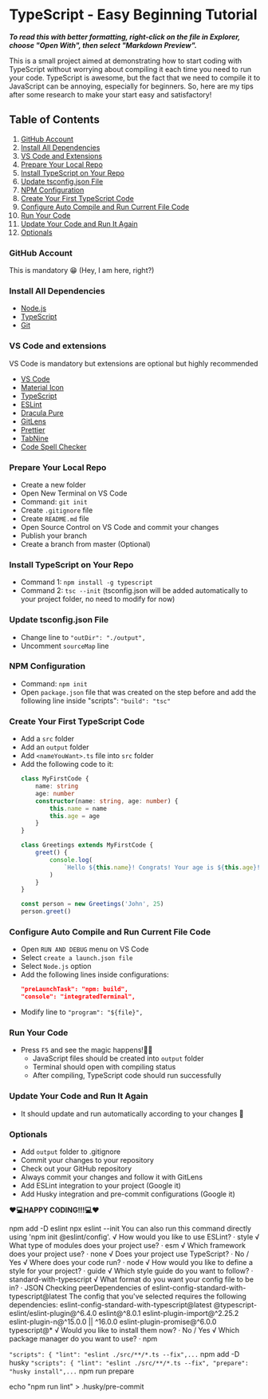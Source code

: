 # TypeScript - Easy Beginning Tutorial

**_To read this with better formatting, right-click on the file in Explorer, choose "Open With", then select "Markdown Preview"._**

This is a small project aimed at demonstrating how to start coding with TypeScript without worrying about compiling it each time you need to run your code. TypeScript is awesome, but the fact that we need to compile it to JavaScript can be annoying, especially for beginners. So, here are my tips after some research to make your start easy and satisfactory!

## Table of Contents

1. [GitHub Account](#github-account)
2. [Install All Dependencies](#install-all-dependencies)
3. [VS Code and Extensions](#vs-code-and-extensions)
4. [Prepare Your Local Repo](#prepare-your-local-repo)
5. [Install TypeScript on Your Repo](#install-typescript-on-your-repo)
6. [Update tsconfig.json File](#update-tsconfigjson-file)
7. [NPM Configuration](#npm-configuration)
8. [Create Your First TypeScript Code](#create-your-first-typescript-code)
9. [Configure Auto Compile and Run Current File Code](#configure-auto-compile-and-run-current-file-code)
10. [Run Your Code](#run-your-code)
11. [Update Your Code and Run It Again](#update-your-code-and-run-it-again)
12. [Optionals](#optionals)

### GitHub Account

This is mandatory 😁 (Hey, I am here, right?)

### Install All Dependencies

-   [Node.js](https://nodejs.org/en/download/current)
-   [TypeScript](https://www.typescriptlang.org/download)
-   [Git](https://git-scm.com/downloads)

### VS Code and extensions

VS Code is mandatory but extensions are optional but highly recommended

-   [VS Code](https://code.visualstudio.com/)
-   [Material Icon](https://marketplace.visualstudio.com/items?itemName=PKief.material-icon-theme)
-   [TypeScript](https://marketplace.visualstudio.com/items?itemName=ms-vscode.vscode-typescript-next)
-   [ESLint](https://marketplace.visualstudio.com/items?itemName=dbaeumer.vscode-eslint)
-   [Dracula Pure](https://marketplace.visualstudio.com/items?itemName=blackblackcat.dracula-pure)
-   [GitLens](https://marketplace.visualstudio.com/items?itemName=eamodio.gitlens)
-   [Prettier](https://marketplace.visualstudio.com/items?itemName=esbenp.prettier-vscode)
-   [TabNine](https://marketplace.visualstudio.com/items?itemName=TabNine.tabnine-vscode)
-   [Code Spell Checker](https://marketplace.visualstudio.com/items?itemName=streetsidesoftware.code-spell-checker)

### Prepare Your Local Repo

-   Create a new folder
-   Open New Terminal on VS Code
-   Command: `git init`
-   Create `.gitignore` file
-   Create `README.md` file
-   Open Source Control on VS Code and commit your changes
-   Publish your branch
-   Create a branch from master (Optional)

### Install TypeScript on Your Repo

-   Command 1: `npm install -g typescript`
-   Command 2: `tsc --init` (tsconfig.json will be added automatically to your project folder, no need to modify for now)

### Update tsconfig.json File

-   Change line to `"outDir": "./output",`
-   Uncomment `sourceMap` line

### NPM Configuration

-   Command: `npm init`
-   Open `package.json` file that was created on the step before and add the following line inside "scripts": `"build": "tsc"`

### Create Your First TypeScript Code

-   Add a `src` folder
-   Add an `output` folder
-   Add `<nameYouWant>.ts` file into `src` folder
-   Add the following code to it:
    ```typescript
    class MyFirstCode {
        name: string
        age: number
        constructor(name: string, age: number) {
            this.name = name
            this.age = age
        }
    }

    class Greetings extends MyFirstCode {
        greet() {
            console.log(
                `Hello ${this.name}! Congrats! Your age is ${this.age}!`
            )
        }
    }

    const person = new Greetings('John', 25)
    person.greet()
    ```

### Configure Auto Compile and Run Current File Code

-   Open `RUN AND DEBUG` menu on VS Code
-   Select `create a launch.json file`
-   Select `Node.js` option
-   Add the following lines inside configurations:
    ```json
    "preLaunchTask": "npm: build",
    "console": "integratedTerminal",
    ```
-   Modify line to `"program": "${file}",`

### Run Your Code

-   Press `F5` and see the magic happens!🧙‍♂️
    -   JavaScript files should be created into `output` folder
    -   Terminal should open with compiling status
    -   After compiling, TypeScript code should run successfully

### Update Your Code and Run It Again

-   It should update and run automatically according to your changes 🤖

### Optionals

-   Add `output` folder to .gitignore
-   Commit your changes to your repository
-   Check out your GitHub repository
-   Always commit your changes and follow it with GitLens
-   Add ESLint integration to your project (Google it)
-   Add Husky integration and pre-commit configurations (Google it)

**❤️💻HAPPY CODING!!!💻❤️**

npm add -D eslint
npx eslint --init
You can also run this command directly using 'npm init @eslint/config'.
√ How would you like to use ESLint? · style
√ What type of modules does your project use? · esm
√ Which framework does your project use? · none
√ Does your project use TypeScript? · No / Yes
√ Where does your code run? · node
√ How would you like to define a style for your project? · guide
√ Which style guide do you want to follow? · standard-with-typescript
√ What format do you want your config file to be in? · JSON
Checking peerDependencies of eslint-config-standard-with-typescript@latest
The config that you've selected requires the following dependencies:
eslint-config-standard-with-typescript@latest @typescript-eslint/eslint-plugin@^6.4.0 eslint@^8.0.1 eslint-plugin-import@^2.25.2 eslint-plugin-n@^15.0.0 || ^16.0.0 eslint-plugin-promise@^6.0.0 typescript@\*
√ Would you like to install them now? · No / Yes
√ Which package manager do you want to use? · npm

`"scripts": {
        "lint": "eslint ./src/**/*.ts --fix",...`
npm add -D husky
`"scripts": {
        "lint": "eslint ./src/**/*.ts --fix",
        "prepare": "husky install",...`
npm run prepare

echo "npm run lint" > .husky/pre-commit